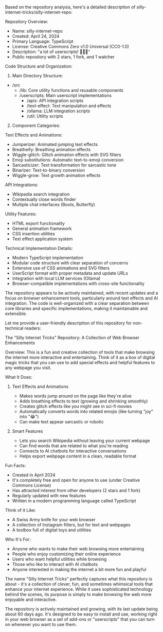 Based on the repository analysis, here's a detailed description of silly-internet-tricks/silly-internet-repo:

Repository Overview:
- Name: silly-internet-repo
- Created: April 24, 2024
- Primary Language: TypeScript
- License: Creative Commons Zero v1.0 Universal (CC0-1.0)
- Description: "a lot of userscripts! 🔧🐒🌐"
- Public repository with 2 stars, 1 fork, and 1 watcher

Code Structure and Organization:
1. Main Directory Structure:
- /src
  - /lib: Core utility functions and reusable components
  - /userscripts: Main userscript implementations
    - /apis: API integration scripts
    - /text-effect: Text manipulation and effects
    - /ollama: LLM integration scripts
    - /util: Utility scripts

2. Component Categories:

Text Effects and Animations:
- Jumperizer: Animated jumping text effects
- Breatheify: Breathing animation effects
- Wiggle-glitch: Glitch animation effects with SVG filters
- Emoji substitutions: Automatic text-to-emoji conversion
- Sarcasticizer: Text transformation for sarcastic tone
- Binarizer: Text-to-binary conversion
- Wiggle-grow: Text growth animation effects

API Integrations:
- Wikipedia search integration
- Contextually close words finder
- Multiple chat interfaces (Boots, Butterfly)

Utility Features:
- HTML export functionality
- General animation framework
- CSS insertion utilities
- Text effect application system

Technical Implementation Details:
- Modern TypeScript implementation
- Modular code structure with clear separation of concerns
- Extensive use of CSS animations and SVG filters
- UserScript format with proper metadata and update URLs
- Integration with local LLM services (Ollama)
- Browser-compatible implementations with cross-site functionality

The repository appears to be actively maintained, with recent updates and a focus on browser enhancement tools, particularly around text effects and AI integration. The code is well-organized with a clear separation between core libraries and specific implementations, making it maintainable and extensible.

Let me provide a user-friendly description of this repository for non-technical readers:

The "Silly Internet Tricks" Repository: A Collection of Web Browser Enhancements

Overview:
This is a fun and creative collection of tools that make browsing the internet more interactive and entertaining. Think of it as a box of digital magic tricks that you can use to add special effects and helpful features to any webpage you visit.

What It Does:
1. Text Effects and Animations
   - Makes words jump around on the page like they're alive
   - Adds breathing effects to text (growing and shrinking smoothly)
   - Creates glitch effects like you might see in sci-fi movies
   - Automatically converts words into related emojis (like turning "joy" into "😂")
   - Can make text appear sarcastic or robotic

2. Smart Features
   - Lets you search Wikipedia without leaving your current webpage
   - Can find words that are related to what you're reading
   - Connects to AI chatbots for interactive conversations
   - Helps export webpage content in a clean, readable format

Fun Facts:
- Created in April 2024
- It's completely free and open for anyone to use (under Creative Commons License)
- Has attracted interest from other developers (2 stars and 1 fork)
- Regularly updated with new features
- Written in a modern programming language called TypeScript

Think of it Like:
- A Swiss Army knife for your web browser
- A collection of Instagram filters, but for text and webpages
- A toolbox full of digital toys and utilities

Who It's For:
- Anyone who wants to make their web browsing more entertaining
- People who enjoy customizing their online experience
- Users who want helpful utilities while browsing
- Those who like to interact with AI chatbots
- Anyone interested in making the internet a bit more fun and playful

The name "Silly Internet Tricks" perfectly captures what this repository is about - it's a collection of clever, fun, and sometimes whimsical tools that enhance your internet experience. While it uses sophisticated technology behind the scenes, its purpose is simply to make browsing the web more enjoyable and interactive.

The repository is actively maintained and growing, with its last update being about 60 days ago. It's designed to be easy to install and use, working right in your web browser as a set of add-ons or "userscripts" that you can turn on whenever you want to use them.
